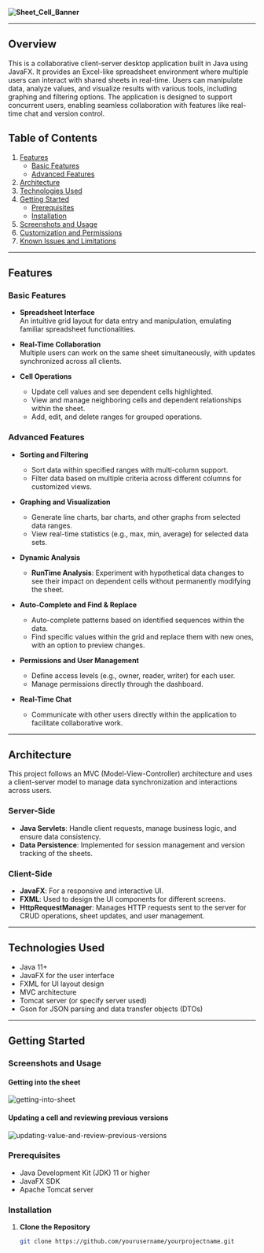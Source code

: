 **![Sheet_Cell_Banner](https://github.com/user-attachments/assets/9a983ab6-cd39-48dc-b16e-730f83224f74)**  

---

## Overview

This is a collaborative client-server desktop application built in Java using JavaFX. It provides an Excel-like spreadsheet environment where multiple users can interact with shared sheets in real-time. Users can manipulate data, analyze values, and visualize results with various tools, including graphing and filtering options. The application is designed to support concurrent users, enabling seamless collaboration with features like real-time chat and version control.

## Table of Contents

1. [Features](#features)
   - [Basic Features](#basic-features)
   - [Advanced Features](#advanced-features)
2. [Architecture](#architecture)
3. [Technologies Used](#technologies-used)
4. [Getting Started](#getting-started)
   - [Prerequisites](#prerequisites)
   - [Installation](#installation)
5. [Screenshots and Usage](#screenshots-and-usage)
6. [Customization and Permissions](#customization-and-permissions)
7. [Known Issues and Limitations](#known-issues-and-limitations)

---

## Features

### Basic Features

- **Spreadsheet Interface**  
  An intuitive grid layout for data entry and manipulation, emulating familiar spreadsheet functionalities.

- **Real-Time Collaboration**  
  Multiple users can work on the same sheet simultaneously, with updates synchronized across all clients.

- **Cell Operations**  
  - Update cell values and see dependent cells highlighted.
  - View and manage neighboring cells and dependent relationships within the sheet.
  - Add, edit, and delete ranges for grouped operations.

### Advanced Features

- **Sorting and Filtering**  
  - Sort data within specified ranges with multi-column support.
  - Filter data based on multiple criteria across different columns for customized views.

- **Graphing and Visualization**  
  - Generate line charts, bar charts, and other graphs from selected data ranges.
  - View real-time statistics (e.g., max, min, average) for selected data sets.

- **Dynamic Analysis**  
  - **RunTime Analysis**: Experiment with hypothetical data changes to see their impact on dependent cells without permanently modifying the sheet.

- **Auto-Complete and Find & Replace**  
  - Auto-complete patterns based on identified sequences within the data.
  - Find specific values within the grid and replace them with new ones, with an option to preview changes.

- **Permissions and User Management**  
  - Define access levels (e.g., owner, reader, writer) for each user.
  - Manage permissions directly through the dashboard.

- **Real-Time Chat**  
  - Communicate with other users directly within the application to facilitate collaborative work.

---

## Architecture

This project follows an MVC (Model-View-Controller) architecture and uses a client-server model to manage data synchronization and interactions across users.

### Server-Side

- **Java Servlets**: Handle client requests, manage business logic, and ensure data consistency.
- **Data Persistence**: Implemented for session management and version tracking of the sheets.

### Client-Side

- **JavaFX**: For a responsive and interactive UI.
- **FXML**: Used to design the UI components for different screens.
- **HttpRequestManager**: Manages HTTP requests sent to the server for CRUD operations, sheet updates, and user management.

---

## Technologies Used

- Java 11+
- JavaFX for the user interface
- FXML for UI layout design
- MVC architecture
- Tomcat server (or specify server used)
- Gson for JSON parsing and data transfer objects (DTOs)

---

## Getting Started

### Screenshots and Usage

#### Getting into the sheet
![getting-into-sheet](https://github.com/user-attachments/assets/039bc885-b929-4641-bc94-1fc0b1bfc379)

#### Updating a cell and reviewing previous versions
![updating-value-and-review-previous-versions](https://github.com/user-attachments/assets/f66626ca-d44e-4d3f-bd59-804b2d43ffab)

### Prerequisites

- Java Development Kit (JDK) 11 or higher
- JavaFX SDK 
- Apache Tomcat server 
  
### Installation

1. **Clone the Repository**  
   ```bash
   git clone https://github.com/yourusername/yourprojectname.git
   ```
